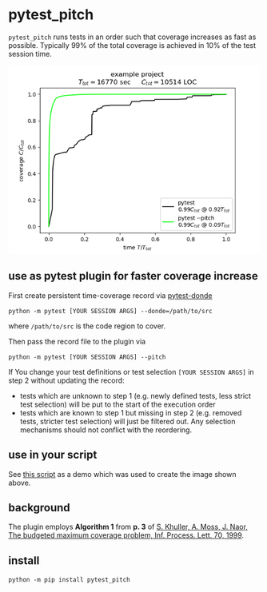 # pytest_pitch

`pytest_pitch` runs tests in an order such that coverage increases as fast as possible. Typically 99% of the total coverage is achieved in 10% of the test session time.

![example](https://github.com/mikamove/pytest-pitch/blob/main/example.png)

## use as pytest plugin for faster coverage increase

First create persistent time-coverage record via [pytest-donde](https://github.com/mikamove/pytest-donde)
```shell
python -m pytest [YOUR SESSION ARGS] --donde=/path/to/src
```
where `/path/to/src` is the code region to cover.

Then pass the record file to the plugin via
```shell
python -m pytest [YOUR SESSION ARGS] --pitch
```

If You change your test definitions or test selection `[YOUR SESSION ARGS]`
in step 2 without updating the record:
- tests which are unknown to step 1 (e.g. newly defined tests, less strict test selection)
  will be put to the start of the execution order
- tests which are known to step 1 but missing in step 2 (e.g. removed tests, stricter test selection) will just be filtered out. Any selection mechanisms should not conflict with the reordering.

## use in your script

See [this script](https://github.com/mikamove/pytest-pitch/blob/main/scripts/benchmark_vs_project.py) as a demo which was used to create the image shown above.

## background

The plugin employs **Algorithm 1** from **p. 3** of
[S. Khuller, A. Moss, J. Naor, The budgeted maximum coverage problem, Inf. Process. Lett. 70, 1999](https://doi.org/10.1016/S0020-0190(99)00031-9).

## install

```shell
python -m pip install pytest_pitch
```
